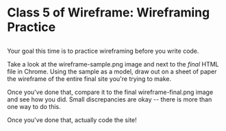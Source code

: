 # Class 5 of Wireframe: Wireframing Practice
## 

Your goal this time is to practice wireframing before you write code. 

Take a look at the wireframe-sample.png image and next to the *final* HTML file in Chrome. Using the sample as a model, draw out on a sheet of paper the wireframe of the entire final site you're trying to make. 

Once you've done that, compare it to the final wireframe-final.png image and see how you did. Small discrepancies are okay -- there is more than one way to do this. 

Once you've done that, actually code the site!

